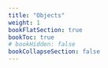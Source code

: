 ```yaml
---
title: "Objects"
weight: 1
bookFlatSection: true
bookToc: true
# bookHidden: false
bookCollapseSection: false
---
```

